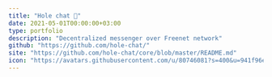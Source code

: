 ```yaml
---
title: "Hole chat 🐰"
date: 2021-05-01T00:00:00+03:00
type: portfolio
description: "Decentralized messenger over Freenet network"
github: "https://github.com/hole-chat/"
site: "https://github.com/hole-chat/core/blob/master/README.md"
icon: "https://avatars.githubusercontent.com/u/80746081?s=400&u=941f96e2a43c02b36318c4efabcb36430467fc31&v=4"
---
```

